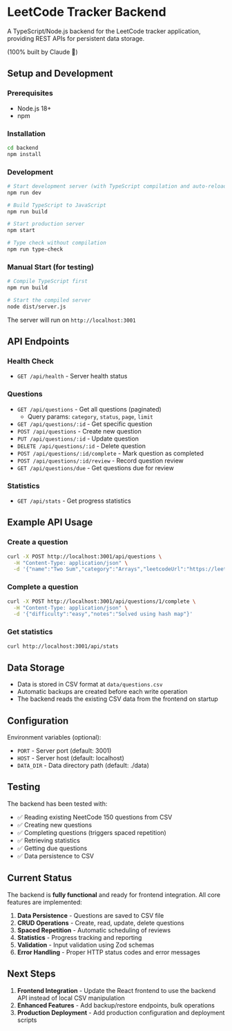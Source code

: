 # LeetCode Tracker Backend

A TypeScript/Node.js backend for the LeetCode tracker application, providing REST APIs for persistent data storage.

(100% built by Claude 🤖)

## Setup and Development

### Prerequisites
- Node.js 18+
- npm

### Installation

```bash
cd backend
npm install
```

### Development

```bash
# Start development server (with TypeScript compilation and auto-reload)
npm run dev

# Build TypeScript to JavaScript
npm run build

# Start production server
npm start

# Type check without compilation
npm run type-check
```

### Manual Start (for testing)

```bash
# Compile TypeScript first
npm run build

# Start the compiled server
node dist/server.js
```

The server will run on `http://localhost:3001`

## API Endpoints

### Health Check
- `GET /api/health` - Server health status

### Questions
- `GET /api/questions` - Get all questions (paginated)
  - Query params: `category`, `status`, `page`, `limit`
- `GET /api/questions/:id` - Get specific question
- `POST /api/questions` - Create new question
- `PUT /api/questions/:id` - Update question
- `DELETE /api/questions/:id` - Delete question
- `POST /api/questions/:id/complete` - Mark question as completed
- `POST /api/questions/:id/review` - Record question review
- `GET /api/questions/due` - Get questions due for review

### Statistics
- `GET /api/stats` - Get progress statistics

## Example API Usage

### Create a question
```bash
curl -X POST http://localhost:3001/api/questions \
  -H "Content-Type: application/json" \
  -d '{"name":"Two Sum","category":"Arrays","leetcodeUrl":"https://leetcode.com/problems/two-sum/"}'
```

### Complete a question
```bash
curl -X POST http://localhost:3001/api/questions/1/complete \
  -H "Content-Type: application/json" \
  -d '{"difficulty":"easy","notes":"Solved using hash map"}'
```

### Get statistics
```bash
curl http://localhost:3001/api/stats
```

## Data Storage

- Data is stored in CSV format at `data/questions.csv`
- Automatic backups are created before each write operation
- The backend reads the existing CSV data from the frontend on startup

## Configuration

Environment variables (optional):
- `PORT` - Server port (default: 3001)
- `HOST` - Server host (default: localhost)
- `DATA_DIR` - Data directory path (default: ./data)

## Testing

The backend has been tested with:
- ✅ Reading existing NeetCode 150 questions from CSV
- ✅ Creating new questions
- ✅ Completing questions (triggers spaced repetition)
- ✅ Retrieving statistics
- ✅ Getting due questions
- ✅ Data persistence to CSV

## Current Status

The backend is **fully functional** and ready for frontend integration. All core features are implemented:

1. **Data Persistence** - Questions are saved to CSV file
2. **CRUD Operations** - Create, read, update, delete questions
3. **Spaced Repetition** - Automatic scheduling of reviews
4. **Statistics** - Progress tracking and reporting
5. **Validation** - Input validation using Zod schemas
6. **Error Handling** - Proper HTTP status codes and error messages

## Next Steps

1. **Frontend Integration** - Update the React frontend to use the backend API instead of local CSV manipulation
2. **Enhanced Features** - Add backup/restore endpoints, bulk operations
3. **Production Deployment** - Add production configuration and deployment scripts
